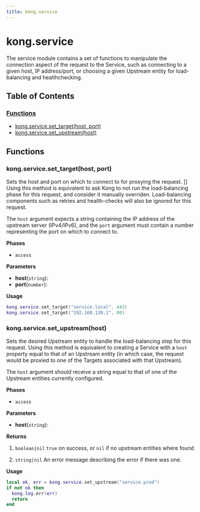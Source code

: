 ```yaml
---
title: kong.service
---
```


# kong.service

The service module contains a set of functions to manipulate the connection
 aspect of the request to the Service, such as connecting to a given host, IP
 address/port, or choosing a given Upstream entity for load-balancing and
 healthchecking.

## Table of Contents


### [Functions](#Functions)

* [kong.service.set_target(host, port)](#kong_service_set_target)
* [kong.service.set_upstream(host)](#kong_service_set_upstream)


## <a name="Functions"></a>Functions



### <a name="kong_service_set_target"></a>kong.service.set_target(host, port)

Sets the host and port on which to connect to for proxying the request.  ]]
 Using this method is equivalent to ask Kong to not run the load-balancing
 phase for this request, and consider it manually overriden. Load-balancing
 components such as retries and health-checks will also be ignored for this
 request.

 The `host` argument expects a string containing the IP address of the upstream
 server (IPv4/IPv6), and the `port` argument must contain a number representing
 the port on which to connect to.

**Phases**

* `access`

**Parameters**

* **host**(`string`):
* **port**(`number`):

**Usage**


``` lua
kong.service.set_target("service.local", 443)
kong.service.set_target("192.168.130.1", 80)
```


### <a name="kong_service_set_upstream"></a>kong.service.set_upstream(host)

Sets the desired Upstream entity to handle the load-balancing step for this
 request.  Using this method is equivalent to creating a Service with a `host`
 property equal to that of an Upstream entity (in which case, the request
 would be proxied to one of the Targets associated with that Upstream).

 The `host` argument should receive a string equal to that of one of the
 Upstream entities currently configured.


**Phases**

* `access`

**Parameters**

* **host**(`string`):

**Returns**

1. `boolean|nil` `true` on success, or `nil` if no upstream entities where found

1. `string|nil` An error message describing the error if there was one.


**Usage**


``` lua
local ok, err = kong.service.set_upstream("service.prod")
if not ok then
  kong.log.err(err)
  return
end
```

